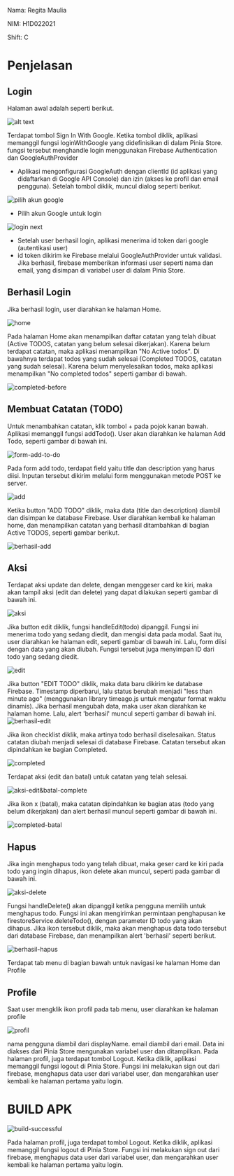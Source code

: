 Nama: Regita Maulia

NIM: H1D022021

Shift: C


# Penjelasan

## Login
Halaman awal adalah seperti berikut.

![alt text](image.png)

Terdapat tombol Sign In With Google. Ketika tombol diklik, aplikasi memanggil fungsi loginWithGoogle yang didefinisikan di dalam Pinia Store. fungsi tersebut menghandle login menggunakan Firebase Authentication dan GoogleAuthProvider
- Aplikasi mengonfigurasi GoogleAuth dengan clientId (id aplikasi yang didaftarkan di Google API Console) dan izin (akses ke profil dan email pengguna). Setelah tombol diklik, muncul dialog seperti berikut.

![pilih akun google](image-1.png)

- Pilih akun Google untuk login
  
![login next](image-2.png)

- Setelah user berhasil login, aplikasi menerima id token dari google (autentikasi user)
- id token dikirim ke Firebase melalui GoogleAuthProvider untuk validasi. Jika berhasil, firebase memberikan informasi user seperti nama dan email, yang disimpan di variabel user di dalam Pinia Store.

## Berhasil Login
Jika berhasil login, user diarahkan ke halaman Home. 

![home](image-7.png)

Pada halaman Home akan menampilkan daftar catatan yang telah dibuat (Active TODOS, catatan yang belum selesai dikerjakan). Karena belum terdapat catatan, maka aplikasi menampilkan "No Active todos". Di bawahnya terdapat todos yang sudah selesai (Completed TODOS, catatan yang sudah selesai). Karena belum menyelesaikan todos, maka aplikasi menampilkan "No completed todos" seperti gambar di bawah.

![completed-before](image-8.png)

## Membuat Catatan (TODO)
Untuk menambahkan catatan, klik tombol + pada pojok kanan bawah. Aplikasi memanggil fungsi addTodo(). User akan diarahkan ke halaman Add Todo, seperti gambar di bawah ini.

![form-add-to-do](image-9.png)

Pada form add todo, terdapat field yaitu title dan description yang harus diisi. Inputan tersebut dikirim melalui form menggunakan metode POST ke server.

![add](image-22.png)

Ketika button "ADD TODO" diklik, maka data (title dan description) diambil dan disimpan ke database Firebase. User diarahkan kembali ke halaman home, dan menampilkan catatan yang berhasil ditambahkan di bagian Active TODOS, seperti gambar berikut.

![berhasil-add](image-23.png)

## Aksi
Terdapat aksi update dan delete, dengan menggeser card ke kiri, maka akan tampil aksi (edit dan delete) yang dapat dilakukan seperti gambar di bawah ini.

![aksi](image-24.png)

Jika button edit diklik,  fungsi handleEdit(todo) dipanggil. Fungsi ini menerima todo yang sedang diedit, dan mengisi data pada modal. Saat itu, user diarahkan ke halaman edit, seperti gambar di bawah ini. Lalu, form diisi dengan data yang akan diubah. Fungsi tersebut juga menyimpan ID dari todo yang sedang diedit.

![edit](image-25.png)

Jika button "EDIT TODO" diklik, maka data baru dikirim ke database Firebase. Timestamp diperbarui, lalu status berubah menjadi "less than minute ago" (menggunakan library timeago.js untuk mengatur format waktu dinamis). Jika berhasil mengubah data, maka user akan diarahkan ke halaman home. Lalu, alert 'berhasil' muncul seperti gambar di bawah ini.
![berhasil-edit](image-26.png)

Jika ikon checklist diklik, maka artinya todo berhasil diselesaikan. Status catatan diubah menjadi selesai di database Firebase. Catatan tersebut akan dipindahkan ke bagian Completed.

![completed](image-27.png)

Terdapat aksi (edit dan batal) untuk catatan yang telah selesai.

![aksi-edit&batal-complete](image-28.png)

Jika ikon x (batal), maka catatan dipindahkan ke bagian atas (todo yang belum dikerjakan) dan alert berhasil muncul seperti gambar di bawah ini.

![completed-batal](image-29.png)

## Hapus 
Jika ingin menghapus todo yang telah dibuat, maka geser card ke kiri pada todo yang ingin dihapus, ikon delete akan muncul, seperti pada gambar di bawah ini.

![aksi-delete](image-30.png)

Fungsi handleDelete() akan dipanggil ketika pengguna memilih untuk menghapus todo. Fungsi ini akan mengirimkan permintaan penghapusan ke firestoreService.deleteTodo(), dengan parameter ID todo yang akan dihapus.
Jika ikon tersebut diklik, maka akan menghapus data todo tersebut dari database Firebase, dan menampilkan alert 'berhasil' seperti berikut.

![berhasil-hapus](image-20.png)

Terdapat tab menu di bagian bawah untuk navigasi ke halaman Home dan Profile

## Profile
Saat user mengklik ikon profil pada tab menu, user diarahkan ke halaman profile

![profil](image-5.png)

nama pengguna diambil dari displayName.
email diambil dari email.
Data ini diakses dari Pinia Store mengunakan variabel user dan ditampilkan.
Pada halaman profil, juga terdapat tombol Logout. Ketika diklik, aplikasi memanggil fungsi logout di Pinia Store. 
Fungsi ini melakukan sign out dari firebase, menghapus data user dari variabel user, dan mengarahkan user kembali ke halaman pertama yaitu login.

# BUILD APK

![build-successful](image-31.png)

Pada halaman profil, juga terdapat tombol Logout. Ketika diklik, aplikasi memanggil fungsi logout di Pinia Store. 
Fungsi ini melakukan sign out dari firebase, menghapus data user dari variabel user, dan mengarahkan user kembali ke halaman pertama yaitu login.
